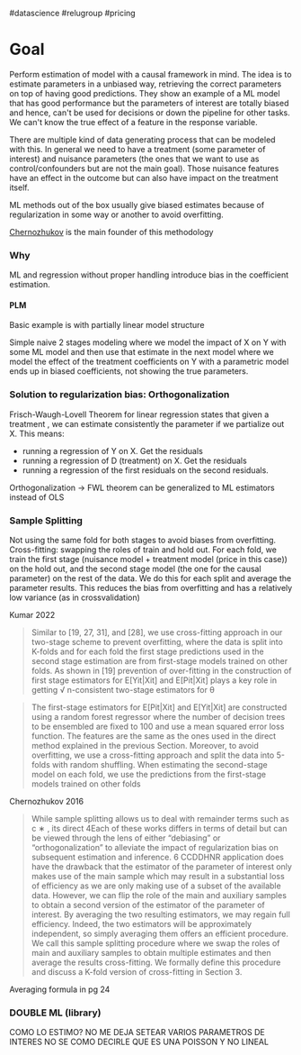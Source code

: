 #datascience #relugroup #pricing
# Goal

Perform estimation of model with a causal framework in mind. The idea is to estimate parameters in a unbiased way, retrieving the correct parameters on top of having good predictions. They show an example of a ML model that has good performance but the parameters of interest are totally biased and hence, can't be used for decisions or down the pipeline for other tasks. We can't know the true effect of a feature in the response variable.

There are multiple kind of data generating process that can be modeled with this. In general we need to have a treatment (some parameter of interest) and nuisance parameters (the ones that we want to use as control/confounders but are not the main goal). Those nuisance features have an effect in the outcome but can also have impact on the treatment itself.

ML methods out of the box usually give biased estimates because of regularization in some way or another to avoid overfitting.

[Chernozhukov](https://www.youtube.com/watch?v=eHOjmyoPCFU) is the main founder of this methodology

### Why

ML and regression without proper handling introduce bias in the coefficient estimation.

#### PLM 
Basic example is with partially linear model structure

Simple naive 2 stages modeling where we model the impact of X on Y with some ML model and then use that estimate in the next model where we model the effect of the treatment coefficients on Y with a parametric model ends up in biased coefficients, not showing the true parameters.


### Solution to regularization bias: Orthogonalization

Frisch-Waugh-Lovell Theorem for linear regression states that given a treatment , we can estimate consistently the parameter if we partialize out X.
This means:
* running  a regression of Y on X. Get the residuals
* running a regression of D (treatment) on X. Get the residuals
* running a regression of the first residuals on the second residuals.

Orthogonalization -> FWL theorem can be generalized to ML estimators instead of OLS


### Sample Splitting

Not using the same fold for both stages to avoid biases from overfitting.
Cross-fitting: swapping the roles of train and hold out.
For each fold, we train the first stage (nuisance model + treatment model (price in this case)) on the hold out, and the second stage model (the one for the causal parameter) on the rest of the data. We do this for each split and average the parameter results.
This reduces the bias from overfitting and has a relatively low variance (as in crossvalidation)

Kumar 2022
>Similar to [19, 27, 31], and [28], we use cross-fitting approach in our two-stage scheme to prevent overfitting, where the data is split into K-folds and for each fold the first stage predictions used in the second stage estimation are from first-stage models trained on other folds. As shown in [19] prevention of over-fitting in the construction of first stage estimators for E[Yit|Xit] and E[Pit|Xit] plays a key role in getting √ n-consistent two-stage estimators for θ

>The first-stage estimators for E[Pit|Xit] and E[Yit|Xit] are constructed using a random forest regressor where the number of decision trees to be ensembled are fixed to 100 and use a mean squared error loss function. The features are the same as the ones used in the direct method explained in the previous Section. Moreover, to avoid overfitting, we use a cross-fitting approach and split the data into 5-folds with random shuffling. When estimating the second-stage model on each fold, we use the predictions from the first-stage models trained on other folds

Chernozhukov 2016
>While sample splitting allows us to deal with remainder terms such as c ∗ , its direct 4Each of these works differs in terms of detail but can be viewed through the lens of either “debiasing” or “orthogonalization” to alleviate the impact of regularization bias on subsequent estimation and inference. 6 CCDDHNR application does have the drawback that the estimator of the parameter of interest only makes use of the main sample which may result in a substantial loss of efficiency as we are only making use of a subset of the available data. However, we can flip the role of the main and auxiliary samples to obtain a second version of the estimator of the parameter of interest. By averaging the two resulting estimators, we may regain full efficiency. Indeed, the two estimators will be approximately independent, so simply averaging them offers an efficient procedure. We call this sample splitting procedure where we swap the roles of main and auxiliary samples to obtain multiple estimates and then average the results cross-fitting. We formally define this procedure and discuss a K-fold version of cross-fitting in Section 3.


Averaging formula in pg 24
### DOUBLE ML (library)

COMO LO ESTIMO? NO ME DEJA SETEAR VARIOS PARAMETROS DE INTERES
NO SE COMO DECIRLE QUE ES UNA POISSON Y NO LINEAL
